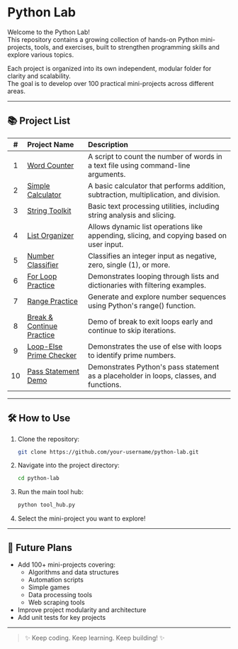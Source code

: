 # Python Lab

Welcome to the Python Lab!  
This repository contains a growing collection of hands-on Python mini-projects, tools, and exercises, built to strengthen programming skills and explore various topics.

Each project is organized into its own independent, modular folder for clarity and scalability.  
The goal is to develop over 100 practical mini-projects across different areas.

---

## 📚 Project List

| # | Project Name | Description |
|:-:|:-------------|:------------|
| 1 | [Word Counter](word_counter_tool) | A script to count the number of words in a text file using command-line arguments. |
| 2 | [Simple Calculator](calculator_tool) | A basic calculator that performs addition, subtraction, multiplication, and division. |
| 3 | [String Toolkit](string_toolkit_tool) | Basic text processing utilities, including string analysis and slicing. |
| 4 | [List Organizer](list_organizer_tool) | Allows dynamic list operations like appending, slicing, and copying based on user input. |
| 5 | [Number Classifier](number_classifier_tool) | Classifies an integer input as negative, zero, single (1), or more. |
| 6 | [For Loop Practice](for_tool) | Demonstrates looping through lists and dictionaries with filtering examples. |
| 7 | [Range Practice](range_tool) | Generate and explore number sequences using Python's range() function. |
| 8 | [Break & Continue Practice](break_continue_tool) | Demo of break to exit loops early and continue to skip iterations. |
| 9 | [Loop-Else Prime Checker](loop_else_tool) | Demonstrates the use of else with loops to identify prime numbers. |
| 10 | [Pass Statement Demo](pass_tool) | Demonstrates Python's pass statement as a placeholder in loops, classes, and functions. |


---

## 🛠️ How to Use

1. Clone the repository:

    ```bash
    git clone https://github.com/your-username/python-lab.git
    ```

2. Navigate into the project directory:

    ```bash
    cd python-lab
    ```

3. Run the main tool hub:

    ```bash
    python tool_hub.py
    ```

4. Select the mini-project you want to explore!

---

## 🚀 Future Plans

- Add 100+ mini-projects covering:
  - Algorithms and data structures
  - Automation scripts
  - Simple games
  - Data processing tools
  - Web scraping tools
- Improve project modularity and architecture
- Add unit tests for key projects

---

> ✨ Keep coding. Keep learning. Keep building! ✨